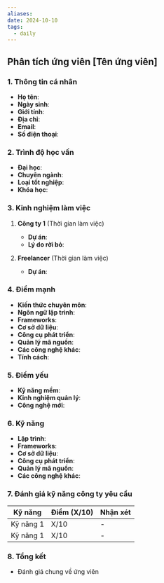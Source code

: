 ```yaml
---
aliases: 
date: 2024-10-10
tags:
  - daily
---
```

## **Phân tích ứng viên [Tên ứng viên]**

### **1. Thông tin cá nhân**

- **Họ tên**:
- **Ngày sinh**:
- **Giới tính**:
- **Địa chỉ**:
- **Email**:
- **Số điện thoại**:

### **2. Trình độ học vấn**

- **Đại học**:
- **Chuyên ngành**:
- **Loại tốt nghiệp**:
- **Khóa học**:

### **3. Kinh nghiệm làm việc**

1. **Công ty 1** (Thời gian làm việc)
    
    - **Dự án**:
    - **Lý do rời bỏ**:
2. **Freelancer** (Thời gian làm việc)
    
    - **Dự án**:

### **4. Điểm mạnh**

- **Kiến thức chuyên môn**:
- **Ngôn ngữ lập trình**:
- **Frameworks**:
- **Cơ sở dữ liệu**:
- **Công cụ phát triển**:
- **Quản lý mã nguồn**:
- **Các công nghệ khác**:
- **Tính cách**:

### **5. Điểm yếu**

- **Kỹ năng mềm**:
- **Kinh nghiệm quản lý**:
- **Công nghệ mới**:

### **6. Kỹ năng**

- **Lập trình**:
- **Frameworks**:
- **Cơ sở dữ liệu**:
- **Công cụ phát triển**:
- **Quản lý mã nguồn**:
- **Các công nghệ khác**:

### **7. Đánh giá kỹ năng công ty yêu cầu**

| Kỹ năng   | Điểm (X/10) | Nhận xét |
| --------- | ----------- | -------- |
| Kỹ năng 1 | X/10        | -        |
| Kỹ năng 1 | X/10        | -        |


### **8. Tổng kết**

- Đánh giá chung về ứng viên